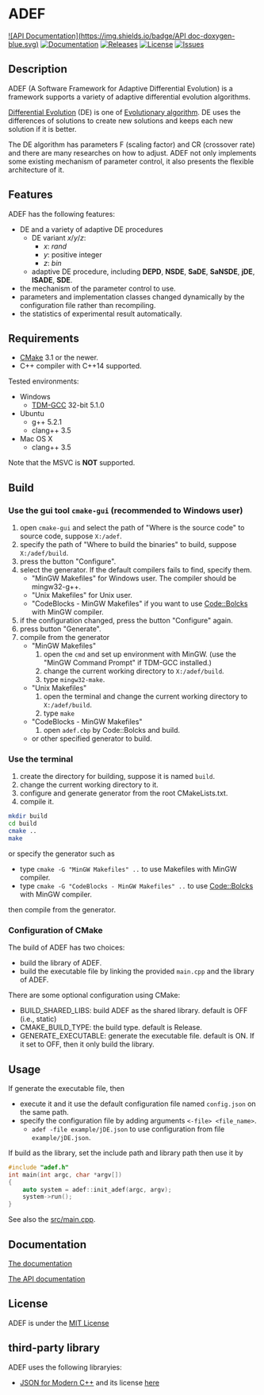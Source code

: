 # ADEF

[![API Documentation](https://img.shields.io/badge/API doc-doxygen-blue.svg)](http://ukjhsa.github.io/adef)
[![Documentation](https://img.shields.io/badge/doc-Markdown-blue.svg)](doc/documentation.md)
[![Releases](https://img.shields.io/github/release/ukjhsa/adef.svg)](https://github.com/ukjhsa/adef/releases)
[![License](https://img.shields.io/badge/license-MIT-blue.svg)](LICENSE)
[![Issues](https://img.shields.io/github/issues/ukjhsa/adef.svg)](https://github.com/ukjhsa/adef/issues)

## Description
ADEF (A Software Framework for Adaptive Differential Evolution) is a
framework supports a variety of adaptive differential evolution algorithms.

[Differential Evolution](https://en.wikipedia.org/wiki/Differential_evolution) (DE) is one of [Evolutionary algorithm](https://en.wikipedia.org/wiki/Evolutionary_algorithm). DE uses the differences of solutions to create new solutions and keeps each new solution if it is better.

The DE algorithm has parameters F (scaling factor) and CR (crossover rate) and there are many researches on how to adjust. ADEF not only implements some existing mechanism of parameter control, it also presents the flexible architecture of it.

## Features
ADEF has the following features:
- DE and a variety of adaptive DE procedures
    - DE variant *x*/*y*/*z*:
        - *x*: *rand*
        - *y*: positive integer
        - *z*: *bin*
    - adaptive DE procedure, including **DEPD**, **NSDE**, **SaDE**, **SaNSDE**, **jDE**, **ISADE**, **SDE**.
- the mechanism of the parameter control to use.
- parameters and implementation classes changed dynamically by the configuration file rather than recompiling.
- the statistics of experimental result automatically.

## Requirements
- [CMake](https://cmake.org/) 3.1 or the newer.
- C++ compiler with C++14 supported.

Tested environments:
- Windows
    - [TDM-GCC](http://tdm-gcc.tdragon.net/) 32-bit 5.1.0
- Ubuntu
    - g++ 5.2.1
    - clang++ 3.5
- Mac OS X
    - clang++ 3.5

Note that the MSVC is **NOT** supported.

## Build
### Use the gui tool `cmake-gui` (recommended to Windows user)
1. open `cmake-gui` and select the path of "Where is the source code" to source code, suppose `X:/adef`.
1. specify the path of "Where to build the binaries" to build, suppose `X:/adef/build`.
1. press the button "Configure".
1. select the generator. If the default compilers fails to find, specify them.
    - "MinGW Makefiles" for Windows user. The compiler should be mingw32-g++.
    - "Unix Makefiles" for Unix user.
    - "CodeBlocks - MinGW Makefiles" if you want to use [Code::Bolcks](http://www.codeblocks.org/) with MinGW compiler.
1. if the configuration changed, press the button "Configure" again.
1. press button "Generate".
1. compile from the generator
    - "MinGW Makefiles"
        1. open the `cmd` and set up environment with MinGW. (use the "MinGW Command Prompt" if TDM-GCC installed.)
        1. change the current working directory to `X:/adef/build`.
        1. type `mingw32-make`.
    - "Unix Makefiles"
        1. open the terminal and change the current working directory to `X:/adef/build`.
        1. type `make`
    - "CodeBlocks - MinGW Makefiles"
        1. open `adef.cbp` by Code::Bolcks and build.
    - or other specified generator to build.

### Use the terminal

1. create the directory for building, suppose it is named `build`.
1. change the current working directory to it.
1. configure and generate generator from the root CMakeLists.txt.
1. compile it.

```sh
mkdir build
cd build
cmake ..
make
```

or specify the generator such as
- type `cmake -G "MinGW Makefiles" ..` to use Makefiles with MinGW compiler.
- type `cmake -G "CodeBlocks - MinGW Makefiles" ..` to use [Code::Bolcks](http://www.codeblocks.org/) with MinGW compiler.

then compile from the generator.

### Configuration of CMake
The build of ADEF has two choices:
- build the library of ADEF.
- build the executable file by linking the provided `main.cpp` and the library of ADEF.

There are some optional configuration using CMake:
- BUILD_SHARED_LIBS: build ADEF as the shared library. default is OFF (i.e., static)
- CMAKE_BUILD_TYPE: the build type. default is Release.
- GENERATE_EXECUTABLE: generate the executable file. default is ON. If it set to OFF, then it only build the library.

## Usage
If generate the executable file, then
- execute it and it use the default configuration file named `config.json` on the same path.
- specify the configuration file by adding arguments `<-file> <file_name>`.
    - `adef -file example/jDE.json` to use configuration from file `example/jDE.json`.

If build as the library, set the include path and library path then use it by

```cpp
#include "adef.h"
int main(int argc, char *argv[])
{
    auto system = adef::init_adef(argc, argv);
    system->run();
}
```

See also the [src/main.cpp](src/main.cpp).

## Documentation

[The documentation](doc/documentation.md)

[The API documentation](http://ukjhsa.github.io/adef/)

## License
ADEF is under the [MIT License](LICENSE)

## third-party library
ADEF uses the following libraryies:
- [JSON for Modern C++](https://github.com/nlohmann/json) and its license [here](thirdparty/json/LICENSE.MIT)
